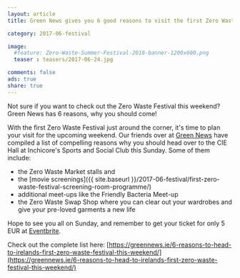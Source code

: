 ```yaml
---
layout: article
title: Green News gives you 6 good reasons to visit the first Zero Waste Festival

category: 2017-06-festival

image:
  #feature: Zero-Waste-Summer-Festival-2018-banner-1200x600.png
  teaser : teasers/2017-06-24.jpg

comments: false
ads: true
share: true
---
```


Not sure if you want to check out the Zero Waste Festival this weekend? Green News has 6 reasons, why you should come!

With the first Zero Waste Festival just around the corner, it's time to plan your visit for the upcoming weekend. Our friends over at [Green News](https://greennews.ie/) have compiled a list of compelling reasons why you should head over to the CIE Hall at Inchicore's Sports and Social Club this Sunday. Some of them include:

- the Zero Waste Market stalls and 
- the [movie screenings]({{ site.baseurl }}/2017-06-festival/first-zero-waste-festival-screening-room-programme/)
- additional meet-ups like the Friendly Bacteria Meet-up
- the Zero Waste Swap Shop where you can clear out your wardrobes and give your pre-loved garments a new life

Hope to see you all on Sunday, and remember to get your ticket for only 5 EUR at [Eventbrite](https://www.eventbrite.ie/e/zero-waste-festival-tickets-35020450109).

Check out the complete list here: [https://greennews.ie/6-reasons-to-head-to-irelands-first-zero-waste-festival-this-weekend/](https://greennews.ie/6-reasons-to-head-to-irelands-first-zero-waste-festival-this-weekend/)





